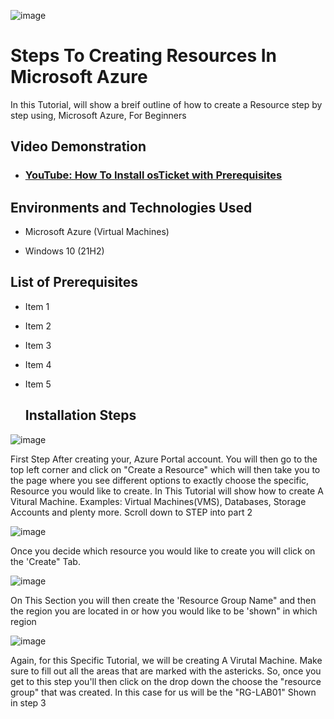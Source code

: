 


![image](https://github.com/TyeshayeC/Practical-Exam-/assets/170483282/00ad1457-1209-429d-9f23-9fc933b2f189)

# Steps To Creating Resources In Microsoft Azure

In this Tutorial, will show a breif outline of how to create a Resource step by step using, Microsoft Azure, For Beginners 


<h2>Video Demonstration</h2>

- ### [YouTube: How To Install osTicket with Prerequisites](https://www.youtube.com)

<h2>Environments and Technologies Used</h2>

- Microsoft Azure (Virtual Machines)



- Windows 10</b> (21H2)

<h2>List of Prerequisites</h2>

- Item 1
- Item 2
- Item 3
- Item 4
- Item 5

  <h2>Installation Steps</h2>

![image](https://github.com/TyeshayeC/Practical-Exam-/assets/170483282/d41b39b9-78f4-420e-9aae-30fca648f5b5)

 First Step After creating your, Azure Portal account. You will then go to the top left corner and click on "Create a Resource" which will 
 then take you to the page where you see different options to exactly choose the specific, Resource you would like to create. In This Tutorial will show how to create A Vitural Machine.
 Examples: Virtual Machines(VMS), Databases, Storage Accounts and plenty more. Scroll down to STEP into part 2




![image](https://github.com/TyeshayeC/Practical-Exam-/assets/170483282/53b6ba3e-9087-472a-be3c-37a8a711199a)

Once you decide which resource you would like to create you will click on the 'Create" Tab.



![image](https://github.com/TyeshayeC/Practical-Exam-/assets/170483282/71190890-e576-4e97-bced-73d871202f97)

On This Section you will then create the 'Resource Group Name" and then the region you are located in or how you would like to be 'shown" in which region 





![image](https://github.com/TyeshayeC/Practical-Exam-/assets/170483282/7883a81d-5db6-41b7-b010-294ca8e920fb)

Again, for this Specific Tutorial, we will be creating A Virutal Machine. Make sure to fill out all the areas that are marked with the astericks. So, once you get to this step
you'll then click on the drop down the choose the "resource group" that was created. In this case for us will be the "RG-LAB01" Shown in step 3








<p>
<img![image](https://github.com/TyeshayeC/osticket-prereqs/assets/170483282/e8c492ad-8b12-4644-95d6-2a18d9fba7eb)
/>
</p>
<p>
